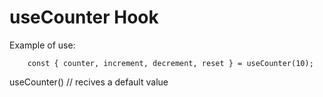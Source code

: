 # useCounter Hook

Example of use:
```
    const { counter, increment, decrement, reset } = useCounter(10);
```

useCounter() // recives a default value